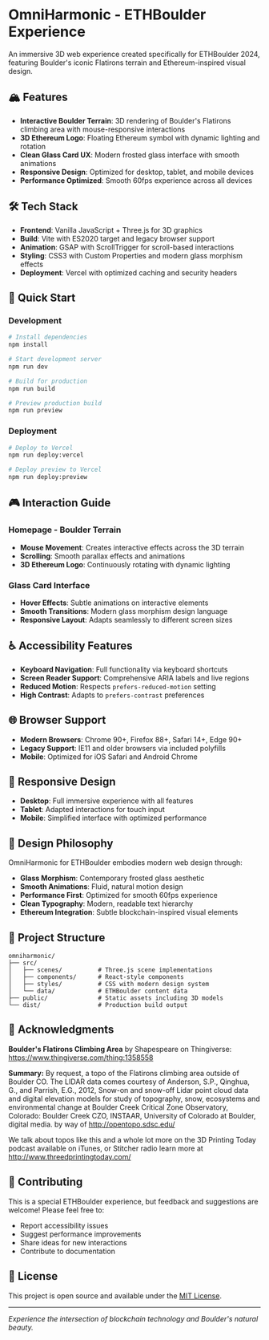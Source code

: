 # OmniHarmonic - ETHBoulder Experience

An immersive 3D web experience created specifically for ETHBoulder 2024, featuring Boulder's iconic Flatirons terrain and Ethereum-inspired visual design.

## 🏔️ Features

- **Interactive Boulder Terrain**: 3D rendering of Boulder's Flatirons climbing area with mouse-responsive interactions
- **3D Ethereum Logo**: Floating Ethereum symbol with dynamic lighting and rotation
- **Clean Glass Card UX**: Modern frosted glass interface with smooth animations
- **Responsive Design**: Optimized for desktop, tablet, and mobile devices
- **Performance Optimized**: Smooth 60fps experience across all devices

## 🛠️ Tech Stack

- **Frontend**: Vanilla JavaScript + Three.js for 3D graphics
- **Build**: Vite with ES2020 target and legacy browser support
- **Animation**: GSAP with ScrollTrigger for scroll-based interactions
- **Styling**: CSS3 with Custom Properties and modern glass morphism effects
- **Deployment**: Vercel with optimized caching and security headers

## 🚀 Quick Start

### Development

```bash
# Install dependencies
npm install

# Start development server
npm run dev

# Build for production
npm run build

# Preview production build
npm run preview
```

### Deployment

```bash
# Deploy to Vercel
npm run deploy:vercel

# Deploy preview to Vercel  
npm run deploy:preview
```

## 🎮 Interaction Guide

### Homepage - Boulder Terrain
- **Mouse Movement**: Creates interactive effects across the 3D terrain
- **Scrolling**: Smooth parallax effects and animations
- **3D Ethereum Logo**: Continuously rotating with dynamic lighting

### Glass Card Interface
- **Hover Effects**: Subtle animations on interactive elements
- **Smooth Transitions**: Modern glass morphism design language
- **Responsive Layout**: Adapts seamlessly to different screen sizes

## ♿ Accessibility Features

- **Keyboard Navigation**: Full functionality via keyboard shortcuts
- **Screen Reader Support**: Comprehensive ARIA labels and live regions
- **Reduced Motion**: Respects `prefers-reduced-motion` setting
- **High Contrast**: Adapts to `prefers-contrast` preferences

## 🌐 Browser Support

- **Modern Browsers**: Chrome 90+, Firefox 88+, Safari 14+, Edge 90+
- **Legacy Support**: IE11 and older browsers via included polyfills
- **Mobile**: Optimized for iOS Safari and Android Chrome

## 📱 Responsive Design

- **Desktop**: Full immersive experience with all features
- **Tablet**: Adapted interactions for touch input
- **Mobile**: Simplified interface with optimized performance

## 🎨 Design Philosophy

OmniHarmonic for ETHBoulder embodies modern web design through:

- **Glass Morphism**: Contemporary frosted glass aesthetic
- **Smooth Animations**: Fluid, natural motion design
- **Performance First**: Optimized for smooth 60fps experience
- **Clean Typography**: Modern, readable text hierarchy
- **Ethereum Integration**: Subtle blockchain-inspired visual elements

## 📂 Project Structure

```
omniharmonic/
├── src/
│   ├── scenes/          # Three.js scene implementations
│   ├── components/      # React-style components
│   ├── styles/          # CSS with modern design system
│   └── data/            # ETHBoulder content data
├── public/              # Static assets including 3D models
└── dist/                # Production build output
```

## 🙏 Acknowledgments

**Boulder's Flatirons Climbing Area** by Shapespeare on Thingiverse: https://www.thingiverse.com/thing:1358558

**Summary:**
By request, a topo of the Flatirons climbing area outside of Boulder CO. The LIDAR data comes courtesy of Anderson, S.P., Qinghua, G., and Parrish, E.G., 2012, Snow-on and snow-off Lidar point cloud data and digital elevation models for study of topography, snow, ecosystems and environmental change at Boulder Creek Critical Zone Observatory, Colorado: Boulder Creek CZO, INSTAAR, University of Colorado at Boulder, digital media. by way of http://opentopo.sdsc.edu/

We talk about topos like this and a whole lot more on the 3D Printing Today podcast available on iTunes, or Stitcher radio learn more at http://www.threedprintingtoday.com/

## 🤝 Contributing

This is a special ETHBoulder experience, but feedback and suggestions are welcome! Please feel free to:

- Report accessibility issues
- Suggest performance improvements  
- Share ideas for new interactions
- Contribute to documentation

## 📄 License

This project is open source and available under the [MIT License](LICENSE).

---

*Experience the intersection of blockchain technology and Boulder's natural beauty.*